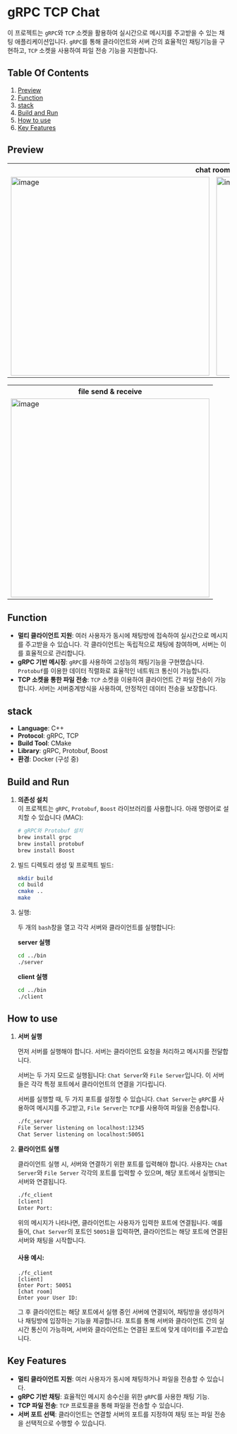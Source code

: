 # gRPC TCP Chat

이 프로젝트는 `gRPC`와 `TCP` 소켓을 활용하여 실시간으로 메시지를 주고받을 수 있는 채팅 애플리케이션입니다. `gRPC`를 통해 클라이언트와 서버 간의 효율적인 채팅기능을 구현하고, `TCP` 소켓을 사용하여 파일 전송 기능을 지원합니다.

## Table Of Contents

1. [Preview](#preview)
2. [Function](#function)
3. [stack](#stack)
4. [Build and Run](#build-and-run)
5. [How to use](#how-to-use)
6. [Key Features](#key-features)

## Preview

<table>
  <th colspan="2">
    chat room
  </th>
  <tr>
    <td>
      <img width="450" alt="image" src="https://github.com/user-attachments/assets/8a5ea17c-e223-4e97-a263-2f5f6f04a4f3">
    </td>
    <td>
      <img width="450" alt="image" src="https://github.com/user-attachments/assets/ad3338f5-6961-4e04-860a-ba5aba64fd90">
    </td>
  </tr>
  </table>

<table>
  <th colspan="2">
    file send & receive
  </th>
  <tr>
    <td>
      <img width="450" alt="image" src="https://github.com/user-attachments/assets/26b15134-f950-4c89-b1cc-3227447eb5f3">
    </td>
  </tr>
</table>


## Function

- **멀티 클라이언트 지원**: 여러 사용자가 동시에 채팅방에 접속하여 실시간으로 메시지를 주고받을 수 있습니다. 각 클라이언트는 독립적으로 채팅에 참여하며, 서버는 이를 효율적으로 관리합니다.
- **gRPC 기반 메시징**: `gRPC`를 사용하여 고성능의 채팅기능을 구현했습니다. `Protobuf`를 이용한 데이터 직렬화로 효율적인 네트워크 통신이 가능합니다.
- **TCP 소켓을 통한 파일 전송**: `TCP` 소켓을 이용하여 클라이언트 간 파일 전송이 가능합니다. 서버는 서버중계방식을 사용하여, 안정적인 데이터 전송을 보장합니다.

## stack

- **Language**: C++
- **Protocol**: gRPC, TCP
- **Build Tool**: CMake
- **Library**: gRPC, Protobuf, Boost
- **환경**: Docker (구성 중)

## Build and Run

1. **의존성 설치**  
   이 프로젝트는 `gRPC`, `Protobuf`, `Boost` 라이브러리를 사용합니다. 아래 명령어로 설치할 수 있습니다 (MAC):

   ```bash
   # gRPC와 Protobuf 설치
   brew install grpc
   brew install protobuf
   brew install Boost
   ```

2. 빌드 디렉토리 생성 및 프로젝트 빌드:

    ```bash
    mkdir build
    cd build
    cmake ..
    make
    ```

3. 실행:

   두 개의 `bash`창을 열고 각각 서버와 클라이언트를 실행합니다:
   
   **server 실행**
      ```bash
      cd ../bin
      ./server
      ```
   
   **client 실행**
      ```bash
      cd ../bin
      ./client
      ```

## How to use

1. **서버 실행**
   
   먼저 서버를 실행해야 합니다. 서버는 클라이언트 요청을 처리하고 메시지를 전달합니다.

   서버는 두 가지 모드로 실행됩니다: `Chat Server`와 `File Server`입니다. 이 서버들은 각각 특정 포트에서 클라이언트의 연결을 기다립니다.

   서버를 실행할 때, 두 가지 포트를 설정할 수 있습니다. `Chat Server`는 `gRPC`를 사용하여 메시지를 주고받고, `File Server`는 `TCP`를 사용하여 파일을 전송합니다.

   ```bash
   ./fc_server
   File Server listening on localhost:12345
   Chat Server listening on localhost:50051
   ```

2. **클라이언트 실행**

   클라이언트 실행 시, 서버와 연결하기 위한 포트를 입력해야 합니다. 사용자는 `Chat Server`와 `File Server` 각각의 포트를 입력할 수 있으며, 해당 포트에서 실행되는 서버와 연결됩니다.
   
   ```bash
   ./fc_client
   [client]
   Enter Port:
   ```
   위의 메시지가 나타나면, 클라이언트는 사용자가 입력한 포트에 연결됩니다. 
   예를 들어, `Chat Server`의 포트인 `50051`을 입력하면, 클라이언트는 해당 포트에 연결된 서버와 채팅을 시작합니다.

   #### **사용 예시:**

   ```
   ./fc_client
   [client]
   Enter Port: 50051
   [chat room]
   Enter your User ID:
   ```
   그 후 클라이언트는 해당 포트에서 실행 중인 서버에 연결되어, 채팅방을 생성하거나 채팅방에 입장하는 기능을 제공합니다.
   포트를 통해 서버와 클라이언트 간의 실시간 통신이 가능하며, 서버와 클라이언트는 연결된 포트에 맞게 데이터를 주고받습니다.

## Key Features

- **멀티 클라이언트 지원**: 여러 사용자가 동시에 채팅하거나 파일을 전송할 수 있습니다.
- **gRPC 기반 채팅**: 효율적인 메시지 송수신을 위한 `gRPC`를 사용한 채팅 기능.
- **TCP 파일 전송**: `TCP` 프로토콜을 통해 파일을 전송할 수 있습니다.
- **서버 포트 선택**: 클라이언트는 연결할 서버의 포트를 지정하여 채팅 또는 파일 전송을 선택적으로 수행할 수 있습니다.
